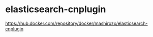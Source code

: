 # elasticsearch-cnplugin

<https://hub.docker.com/repository/docker/mashirozx/elasticsearch-cnplugin>

